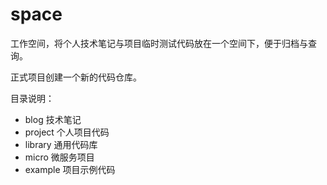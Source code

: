 # space

工作空间，将个人技术笔记与项目临时测试代码放在一个空间下，便于归档与查询。

正式项目创建一个新的代码仓库。

目录说明：

- blog 技术笔记
- project 个人项目代码
- library 通用代码库
- micro 微服务项目
- example 项目示例代码


